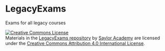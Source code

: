 # LegacyExams
Exams for all legacy courses

<a rel="license" href="http://creativecommons.org/licenses/by/4.0/"><img alt="Creative Commons License" style="border-width:0" src="https://i.creativecommons.org/l/by/4.0/88x31.png" /></a><br />Materials in the <a href="https://github.com/saylordotorg/LegacyExams">LegacyExams repository</a> by <a href="https://www.saylor.org">Saylor Academy</a> are licensed under the <a rel="license" href="http://creativecommons.org/licenses/by/4.0/">Creative Commons Attribution 4.0 International License</a>.
